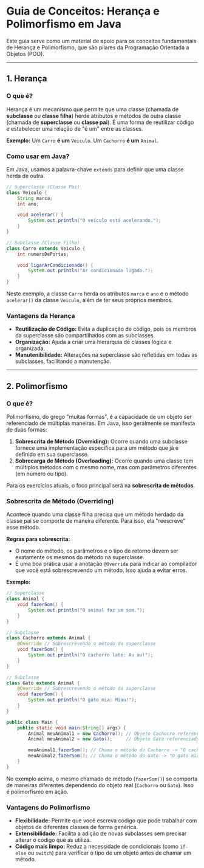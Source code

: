 # Guia de Conceitos: Herança e Polimorfismo em Java

Este guia serve como um material de apoio para os conceitos fundamentais de Herança e Polimorfismo, que são pilares da Programação Orientada a Objetos (POO).

---

## 1. Herança

### O que é?

Herança é um mecanismo que permite que uma classe (chamada de **subclasse** ou **classe filha**) herde atributos e métodos de outra classe (chamada de **superclasse** ou **classe pai**). É uma forma de reutilizar código e estabelecer uma relação de "é um" entre as classes.

**Exemplo:** Um `Carro` **é um** `Veiculo`. Um `Cachorro` **é um** `Animal`.

### Como usar em Java?

Em Java, usamos a palavra-chave `extends` para definir que uma classe herda de outra.

```java
// Superclasse (Classe Pai)
class Veiculo {
    String marca;
    int ano;

    void acelerar() {
        System.out.println("O veículo está acelerando.");
    }
}

// Subclasse (Classe Filha)
class Carro extends Veiculo {
    int numeroDePortas;

    void ligarArCondicionado() {
        System.out.println("Ar condicionado ligado.");
    }
}
```

Neste exemplo, a classe `Carro` herda os atributos `marca` e `ano` e o método `acelerar()` da classe `Veiculo`, além de ter seus próprios membros.

### Vantagens da Herança

- **Reutilização de Código:** Evita a duplicação de código, pois os membros da superclasse são compartilhados com as subclasses.
- **Organização:** Ajuda a criar uma hierarquia de classes lógica e organizada.
- **Manutenibilidade:** Alterações na superclasse são refletidas em todas as subclasses, facilitando a manutenção.

---

## 2. Polimorfismo

### O que é?

Polimorfismo, do grego "muitas formas", é a capacidade de um objeto ser referenciado de múltiplas maneiras. Em Java, isso geralmente se manifesta de duas formas:

1.  **Sobrescrita de Método (Overriding):** Ocorre quando uma subclasse fornece uma implementação específica para um método que já é definido em sua superclasse.
2.  **Sobrecarga de Método (Overloading):** Ocorre quando uma classe tem múltiplos métodos com o mesmo nome, mas com parâmetros diferentes (em número ou tipo).

Para os exercícios atuais, o foco principal será na **sobrescrita de métodos**.

### Sobrescrita de Método (Overriding)

Acontece quando uma classe filha precisa que um método herdado da classe pai se comporte de maneira diferente. Para isso, ela "reescreve" esse método.

**Regras para sobrescrita:**
- O nome do método, os parâmetros e o tipo de retorno devem ser exatamente os mesmos do método na superclasse.
- É uma boa prática usar a anotação `@Override` para indicar ao compilador que você está sobrescrevendo um método. Isso ajuda a evitar erros.

**Exemplo:**

```java
// Superclasse
class Animal {
    void fazerSom() {
        System.out.println("O animal faz um som.");
    }
}

// Subclasse
class Cachorro extends Animal {
    @Override // Sobrescrevendo o método da superclasse
    void fazerSom() {
        System.out.println("O cachorro late: Au au!");
    }
}

// Subclasse
class Gato extends Animal {
    @Override // Sobrescrevendo o método da superclasse
    void fazerSom() {
        System.out.println("O gato mia: Miau!");
    }
}

public class Main {
    public static void main(String[] args) {
        Animal meuAnimal1 = new Cachorro(); // Objeto Cachorro referenciado como Animal
        Animal meuAnimal2 = new Gato();     // Objeto Gato referenciado como Animal

        meuAnimal1.fazerSom(); // Chama o método do Cachorro -> "O cachorro late: Au au!"
        meuAnimal2.fazerSom(); // Chama o método do Gato -> "O gato mia: Miau!"
    }
}
```

No exemplo acima, o mesmo chamado de método (`fazerSom()`) se comporta de maneiras diferentes dependendo do objeto real (`Cachorro` ou `Gato`). Isso é polimorfismo em ação.

### Vantagens do Polimorfismo

- **Flexibilidade:** Permite que você escreva código que pode trabalhar com objetos de diferentes classes de forma genérica.
- **Extensibilidade:** Facilita a adição de novas subclasses sem precisar alterar o código que as utiliza.
- **Código mais limpo:** Reduz a necessidade de condicionais (como `if-else` ou `switch`) para verificar o tipo de um objeto antes de chamar um método.